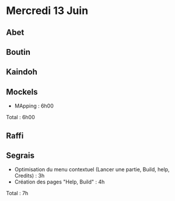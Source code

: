 # Mercredi 13 Juin

Abet
----


Boutin
------



Kaindoh
-------



Mockels
-------

- MApping : 6h00

Total : 6h00

Raffi
-----




Segrais
-------

- Optimisation du menu contextuel (Lancer une partie, Build, help, Credits) : 3h 
- Création des pages "Help, Build" : 4h 
 
Total : 7h 
 

